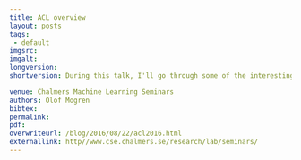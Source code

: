 ```yaml
---
title: ACL overview
layout: posts
tags:
 - default
imgsrc: 
imgalt: 
longversion:
shortversion: During this talk, I'll go through some of the interesting papers presented at ACL this year. Place EDIT-room 3364 Time Thursday, September 22, 10.30

venue: Chalmers Machine Learning Seminars
authors: Olof Mogren
bibtex: 
permalink:
pdf: 
overwriteurl: /blog/2016/08/22/acl2016.html
externallink: http//www.cse.chalmers.se/research/lab/seminars/
---
```



